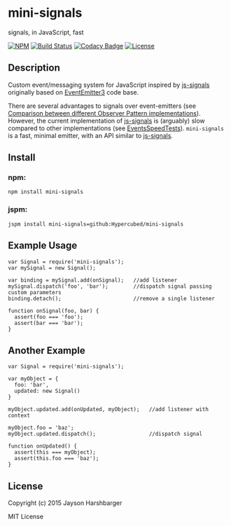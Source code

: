 # mini-signals
signals, in JavaScript, fast

[![NPM](https://img.shields.io/npm/v/mini-signals.svg)](https://www.npmjs.com/package/mini-signals) [![Build Status](https://travis-ci.org/Hypercubed/mini-signals.svg)](https://travis-ci.org/Hypercubed/mini-signals/) [![Codacy Badge](https://api.codacy.com/project/badge/18fa3fdfb90b43c7966f817124307d66)](https://www.codacy.com/app/hypercubed/mini-signals) [![License](https://img.shields.io/badge/license-MIT-blue.svg)](https://github.com/Hypercubed/mini-signals/blob/master/LICENSE)

## Description

Custom event/messaging system for JavaScript inspired by [js-signals](https://github.com/millermedeiros/js-signals) originally based on [EventEmitter3](https://github.com/primus/eventemitter3) code base.

There are several advantages to signals over event-emitters (see [Comparison between different Observer Pattern implementations](https://github.com/millermedeiros/js-signals/wiki/Comparison-between-different-Observer-Pattern-implementations)).  However, the current implementation of [js-signals](https://github.com/millermedeiros/js-signals) is (arguably) slow compared to other implementations (see [EventsSpeedTests](https://github.com/Hypercubed/EventsSpeedTests)).  `mini-signals` is a fast, minimal emitter, with an API similar to [js-signals](https://github.com/millermedeiros/js-signals).

## Install

### npm:

```
npm install mini-signals
```

### jspm:

```
jspm install mini-signals=github:Hypercubed/mini-signals
```

## Example Usage

```
var Signal = require('mini-signals');
var mySignal = new Signal();

var binding = mySignal.add(onSignal);   //add listener
mySignal.dispatch('foo', 'bar');        //dispatch signal passing custom parameters
binding.detach();                       //remove a single listener

function onSignal(foo, bar) {
  assert(foo === 'foo');
  assert(bar === 'bar');
}
```

## Another Example

```
var Signal = require('mini-signals');

var myObject = {
  foo: 'bar',
  updated: new Signal()
}

myObject.updated.add(onUpdated, myObject);   //add listener with context

myObject.foo = 'baz';
myObject.updated.dispatch();                 //dispatch signal

function onUpdated() {
  assert(this === myObject);
  assert(this.foo === 'baz');
}
```


## License

Copyright (c) 2015 Jayson Harshbarger

MIT License
